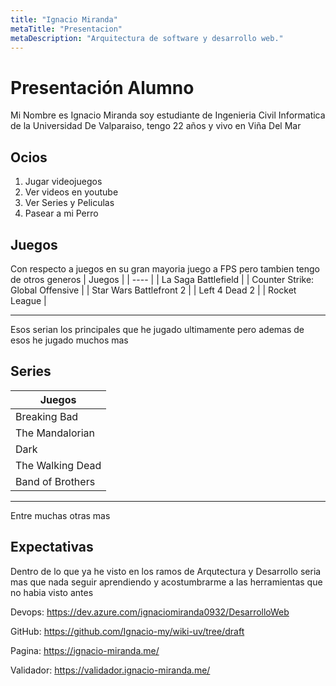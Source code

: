 ```yaml
---
title: "Ignacio Miranda"
metaTitle: "Presentacion"
metaDescription: "Arquitectura de software y desarrollo web."
---
```


# Presentación Alumno

Mi Nombre es Ignacio Miranda soy estudiante de Ingenieria Civil Informatica de la Universidad De Valparaiso, tengo 22 años y vivo en Viña Del Mar

## Ocios
1. Jugar videojuegos
2. Ver videos en youtube
3. Ver Series y Peliculas
4. Pasear a mi Perro

## Juegos

Con respecto a juegos en su gran mayoria juego a FPS pero tambien tengo de otros generos
| Juegos |
| ---- |
| La Saga Battlefield | 
| Counter Strike: Global Offensive  |
| Star Wars Battlefront 2 |
| Left 4 Dead 2 |
| Rocket League |
_____

Esos serian los principales que he jugado ultimamente pero ademas de esos he jugado muchos mas


## Series

| Juegos |
| ---- |
| Breaking Bad | 
| The Mandalorian  |
| Dark |
| The Walking Dead |
| Band of Brothers |
_____

Entre muchas otras mas

## Expectativas

Dentro de lo que ya he visto en los ramos de Arqutectura y Desarrollo seria mas que nada seguir aprendiendo y acostumbrarme a las herramientas que no habia visto antes 

Devops: https://dev.azure.com/ignaciomiranda0932/DesarrolloWeb

GitHub: https://github.com/Ignacio-my/wiki-uv/tree/draft

Pagina: https://ignacio-miranda.me/

Validador: https://validador.ignacio-miranda.me/ 

